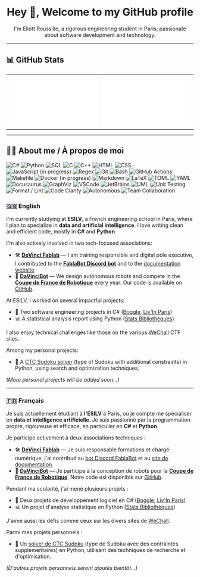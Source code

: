 <!-- Banner / intro -->
<h1 align="center">Hey 👋, Welcome to my GitHub profile</h1>
<p align="center">I'm Eliott Roussille, a rigorous engineering student in Paris, passionate about software development and technology.</p>

---

## 📊 GitHub Stats

<p align="center">
<a href="https://github.com/aust-1/github-stats">
<table>
  <tr>
    <td><img src="https://raw.githubusercontent.com/aust-1/github-stats/master/generated/overview.svg#gh-dark-mode-only" /></td>
    <td><img src="https://raw.githubusercontent.com/aust-1/github-stats/master/generated/languages.svg#gh-dark-mode-only" /></td>
  </tr>
</table>
</a>
</p>

---

## 🧑‍💻 About me / À propos de moi

![C#](https://img.shields.io/badge/C%23-%23512BD4?style=flat&logo=dotnet&logoColor=white) ![Python](https://img.shields.io/badge/Python-%233776AB?style=flat&logo=python&logoColor=white) ![SQL](https://img.shields.io/badge/SQL-%234B8BBE?style=flat&logo=postgresql&logoColor=white) ![C](https://img.shields.io/badge/C-%23A8B9CC?style=flat&logo=c&logoColor=white) ![C++](https://img.shields.io/badge/C%2B%2B-%2300599C?style=flat&logo=cplusplus) <!---![Rust](https://img.shields.io/badge/Rust-In%20progress-%23000000?style=flat&logo=rust&logoColor=black) -->![HTML](https://img.shields.io/badge/HTML-%23E34F26?style=flat&logo=html5&logoColor=white) ![CSS](https://img.shields.io/badge/CSS-%231572B6?style=flat&logo=css&logoColor=white) ![JavaScript (in progress)](https://img.shields.io/badge/JavaScript-In%20progress-%23F7DF1E?style=flat&logo=javascript) ![Regex](https://img.shields.io/badge/Regex-%23000000?style=flat&logo=remark) ![Git](https://img.shields.io/badge/Git-%23F05032?style=flat&logo=git&logoColor=white) ![Bash](https://img.shields.io/badge/Bash-%234EAA25?style=flat&logo=gnubash&logoColor=white) ![GitHub Actions](https://img.shields.io/badge/GitHub%20Actions-%232088FF?style=flat&logo=githubactions&logoColor=white) ![Makefile](https://img.shields.io/badge/Makefile-%23e37933?style=flat) ![Docker (in progress)](https://img.shields.io/badge/Docker-In%20progress-%232496ED?style=flat&logo=docker) ![Markdown](https://img.shields.io/badge/Markdown-%23000000?style=flat&logo=markdown&logoColor=white) ![LaTeX](https://img.shields.io/badge/LaTeX-%23008080?style=flat&logo=latex&logoColor=white) ![TOML](https://img.shields.io/badge/TOML-%239C4121?style=flat&logo=toml&logoColor=white) ![YAML](https://img.shields.io/badge/YAML-%23CB171E?style=flat&logo=yaml&logoColor=white) ![Docusaurus](https://img.shields.io/badge/Docusaurus-%233ECC5F?style=flat&logo=docusaurus&logoColor=white) ![GraphViz](https://img.shields.io/badge/GraphViz-%231D2B53?style=flat) ![VSCode](https://img.shields.io/badge/VSCode-%23007ACC?style=flat) ![JetBrains](https://img.shields.io/badge/JetBrains-%23000000?style=flat&logo=JetBrains&logoColor=white) ![UML](https://img.shields.io/badge/UML-%23FABD14?style=flat&logo=uml&logoColor=white) ![Unit Testing](https://img.shields.io/badge/Unit%20Testing-%23e17055?style=flat) ![Format / Lint](https://img.shields.io/badge/Format%20%2F%20Lint-%239e7dff?style=flat) ![Code Clarity](https://img.shields.io/badge/Code%20Clarity-%2300b894?style=flat) ![Autonomous](https://img.shields.io/badge/Autonomous-%23fdcb6e?style=flat) ![Team Collaboration](https://img.shields.io/badge/Team%20Collaboration-%23fab1a0?style=flat)

### 🇬🇧 English

I'm currently studying at **ESILV**, a French engineering school in Paris, where I plan to specialize in **data and artificial intelligence**.
I love writing clean and efficient code, mostly in **C#** and **Python**.

I'm also actively involved in two tech-focused associations:

- 🛠 [**DeVinci Fablab**](https://github.com/DeVinci-Fablab) — I am training responsible and digital pole executive, I contributed to the [**FablaBot Discord bot**](https://github.com/DeVinci-Fablab/FablaBot) and to the [documentation website](https://docs.devinci-fablab.fr)
- 🤖 [**DaVinciBot**](https://github.com/DaVinciBot) — We design autonomous robots and compete in the [**Coupe de France de Robotique**](https://www.coupederobotique.fr/) every year. Our code is available on [GitHub](https://github.com/DaVinciBot/CoupeDeRobotique).

At ESILV, I worked on several impactful projects:

- 🧩 Two software engineering projects in C# ([Boggle](https://github.com/aust-1/Boggle), [Liv'In Paris](https://github.com/aust-1/LivInParis))
- 📊 A statistical analysis report using Python ([Stats Bibliothèques](https://github.com/aust-1/stats_bibliotheques))

I also enjoy technical challenges like those on the various [WeChall](https://www.wechall.net/) CTF sites.

Among my personal projects:

- 🧠 A [CTC Sudoku solver](https://github.com/aust-1/sudoku_solver) (type of Sudoku with additional constraints) in Python, using search and optimization techniques.

*(More personal projects will be added soon...)*

---

### 🇫🇷 Français

Je suis actuellement étudiant à **l'ESILV** à Paris, où je compte me spécialiser en **data et intelligence artificielle**.
Je suis passionné par la programmation propre, rigoureuse et efficace, en particulier en **C#** et **Python**.

Je participe activement à deux associations techniques :

- 🛠 [**DeVinci Fablab**](https://github.com/DeVinci-Fablab) — Je suis responsable formations et chargé numérique, j'ai contribué au [bot Discord FablaBot](https://github.com/DeVinci-Fablab/FablaBot) et au [site de documentation](https://docs.devinci-fablab.fr).
- 🤖 [**DaVinciBot**](https://github.com/DaVinciBot) — Je participe à la conception de robots pour la [**Coupe de France de Robotique**](https://www.coupederobotique.fr/). Notre code est disponible sur [GitHub](https://github.com/DaVinciBot/CoupeDeRobotique).

Pendant ma scolarité, j'ai mené plusieurs projets :

- 🧩 Deux projets de développement logiciel en C# ([Boggle](https://github.com/aust-1/Boggle), [Liv'In Paris](https://github.com/aust-1/LivInParis))
- 📊 Un projet d'analyse statistique en Python ([Stats Bibliothèques](https://github.com/aust-1/stats_bibliotheques))

J'aime aussi les défis comme ceux sur les divers sites de [WeChall](https://www.wechall.net/).

Parmi mes projets personnels :

- 🧠 Un [solver de CTC Sudoku](https://github.com/aust-1/sudoku_solver) (type de Sudoku avec des contraintes supplémentaires) en Python, utilisant des techniques de recherche et d'optimisation.

*(D'autres projets personnels seront ajoutés bientôt...)*
